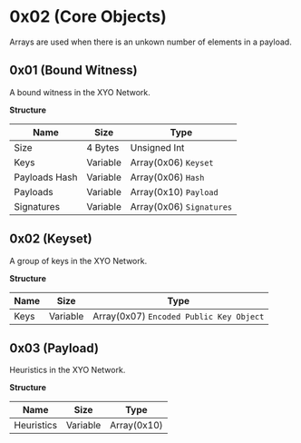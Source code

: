 # 0x02 (Core Objects)
Arrays are used when there is an unkown number of elements in a payload.
## 0x01 (Bound Witness)
A bound witness in the XYO Network.

**Structure**

Name | Size | Type
--- | --- | ---
Size | 4 Bytes | Unsigned Int
Keys | Variable |  Array(0x06) `Keyset`
Payloads Hash | Variable |  Array(0x06) `Hash`
Payloads | Variable |  Array(0x10) `Payload`
Signatures | Variable |  Array(0x06) `Signatures`

## 0x02 (Keyset)
A group of keys in the XYO Network.

**Structure**

Name | Size | Type
--- | --- | ---
Keys | Variable |  Array(0x07) `Encoded Public Key Object`

## 0x03 (Payload)
Heuristics in the XYO Network.

**Structure**

Name | Size | Type
--- | --- | ---
Heuristics | Variable |  Array(0x10) 

